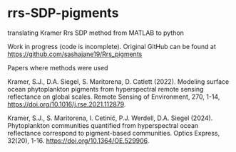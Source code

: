 # rrs-SDP-pigments
translating Kramer Rrs SDP method from MATLAB to python

Work in progress (code is incomplete). Original GitHub can be found at https://github.com/sashajane19/Rrs_pigments

Papers where methods were used

Kramer, S.J., D.A. Siegel, S. Maritorena, D. Catlett (2022). Modeling surface ocean phytoplankton pigments from hyperspectral remote sensing reflectance on global scales. Remote Sensing of Environment, 270, 1-14, https://doi.org/10.1016/j.rse.2021.112879.

Kramer, S.J., S. Maritorena, I. Cetinić, P.J. Werdell, D.A. Siegel (2024). Phytoplankton communities quantified from hyperspectral ocean reflectance correspond to pigment-based communities. Optics Express, 32(20), 1-16. https://doi.org/10.1364/OE.529906.